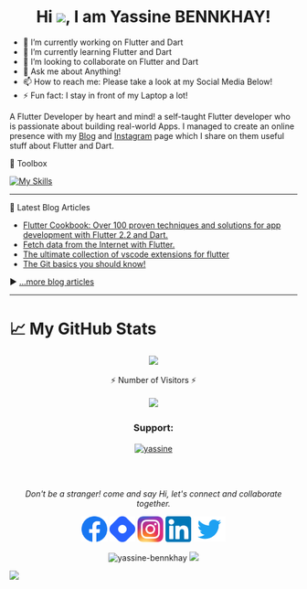 

<h1 align="center">Hi <img src="https://raw.githubusercontent.com/MartinHeinz/MartinHeinz/master/wave.gif" width="30px">, I am Yassine BENNKHAY!</h1>

  - 🔭 I’m currently working on Flutter and Dart
- 🌱 I’m currently learning Flutter and Dart
- 👯 I’m looking to collaborate on Flutter and Dart
- 💬 Ask me about Anything!
- 📫 How to reach me: Please take a look at my Social Media Below!
- ⚡ Fun fact: I stay in front of my Laptop a lot!

A Flutter Developer by heart and mind! a self-taught Flutter developer who is passionate about building real-world Apps.
 I managed to create an online presence with my [Blog](https://bennkhay113.hashnode.dev/) and [Instagram](https://www.instagram.com/yassine_dev1/) page which I share on them useful stuff about Flutter and Dart.
 
🧰 Toolbox

[![My Skills](https://skillicons.dev/icons?i=flutter,dart,firebase,php,laravel,java,cpp,git,github,androidstudio,vscode,ps,ai&theme=light)](https://skillicons.dev)

---

📘 Latest Blog Articles

<!-- BLOG-POST-LIST:START -->
- [Flutter Cookbook: Over 100 proven techniques and solutions for app development with Flutter 2.2 and Dart.](https://yassine-bennkhay.tech/flutter-cookbook-over-100-proven-techniques-and-solutions-for-app-development-with-flutter-22-and-dart)
- [Fetch data from the Internet with Flutter.](https://yassine-bennkhay.tech/fetch-data-from-the-internet-with-flutter)
- [The ultimate collection of vscode extensions for flutter](https://yassine-bennkhay.tech/the-ultimate-collection-of-vscode-extensions-for-flutter)
- [The Git basics you should know!](https://yassine-bennkhay.tech/the-git-basics-you-should-know-1)
<!-- BLOG-POST-LIST:END -->

▶ [...more blog articles](https://bennkhay113.hashnode.dev/)

---



<p align="center">
<h1> &#x1f4c8; My GitHub Stats</h1>
</p>

<p align="center">
<img height="300px" src="https://github-readme-stats.vercel.app/api/top-langs/?username=yassine-bennkhay&theme=radical">
</p>


<p align="center">
  ⚡ Number of Visitors ⚡<br>
  <br><img src="https://profile-counter.glitch.me/yassine-bennkhay/count.svg" />
</p>
<p align="center">
<h3 align="center">Support:</h3>
<p align="center"><a href="https://www.buymeacoffee.com/yassinedev"> <img align="center" src="https://cdn.buymeacoffee.com/buttons/v2/default-yellow.png" height="50" width="210" alt="yassine" /></a></p><br><br>
</p>
<p align="center">
  <i> Don't be a stranger! come and say Hi, let's connect and collaborate together.</i>

  <p align="center">
    <a target= "_blank" href="https://www.facebook.com/profile.php?id=100006392266503" alt="Facebook"><img height='45' src="https://github.com/yassine-bennkhay/yassine-bennkhay/blob/main/icons/facebook_icon.png"></a>
    <a target= "_blank" href="https://hashnode.com/@yassine-bennkhay" alt="Hashnode"><img height='45' src="https://github.com/yassine-bennkhay/yassine-bennkhay/blob/main/icons/hashnode_icon.png"></a>
    <a target= "_blank" href="https://www.instagram.com/yassine_dev1/" alt="Instagram"><img height='45' src="https://github.com/yassine-bennkhay/yassine-bennkhay/blob/main/icons/Instagram_icon.png"></a>
    <a target= "_blank" href="https://www.linkedin.com/in/yassine-bennkhay-0b73411b4/" alt="LinkedIn"><img height='45' src="https://github.com/yassine-bennkhay/yassine-bennkhay/blob/main/icons/linkedin_icon.png"></a>
  <a target= "_blank" href="https://twitter.com/yassine_dev1" alt="twitter"><img height='45' src="https://github.com/yassine-bennkhay/yassine-bennkhay/blob/main/icons/Twitter.png"></a>
  
    
  </p>
  
</p>


<p  align="center">
<img  width="400px" src="https://github-readme-stats.vercel.app/api?username=yassine-bennkhay&show_icons=true&theme=radical" alt="yassine-bennkhay" /> 
<img  width="400px" src="https://github-readme-streak-stats.herokuapp.com/?user=yassine-bennkhay&theme=radical">
</p>
<img  src="https://activity-graph.herokuapp.com/graph?username=yassine-bennkhay&bg_color=141321&color=E5289E&line=DA5B0B&point=E1E8EB">
<!--
**yassine-bennkhay/yassine-bennkhay** is a ✨ _special_ ✨ repository because its `README.md` (this file) appears on your GitHub profile.

Here are some ideas to get you started:

- 🔭 I’m currently working on ...
- 🌱 I’m currently learning ...
- 👯 I’m looking to collaborate on ...
- 🤔 I’m looking for help with ...
- 💬 Ask me about ...
- 📫 How to reach me: ...
- 😄 Pronouns: ...
- ⚡ Fun fact: ...
-->
